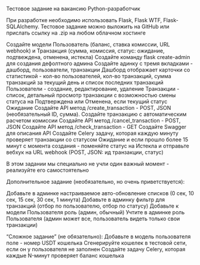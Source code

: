 Тестовое задание на вакансию Python-разработчик

При разработке необходимо использовать Flask, Flask WTF, Flask-SQLAlchemy. Тестовое задание можно выложить на GitHub или прислать ссылку на .zip на любом облачном хостинге 


Создайте модели Пользователь (баланс, ставка комиссии, URL webhook) и Транзакция (сумма, комиссия, статус: ожидание, подтвеждена, отменена, истекла)
Создайте команду flask create-admin для создания дефолтного админа
Создайте адинку с тремя вкладками - дашборд, пользователи, транзакции
Дашборд отображает карточки со статистикой - кол-во пользователей, кол-во транзакций, сумма транзакций за текущий день и список последних транзакций
Пользователи - создание, редактирование, удаление
Транзакции - список, детальный просмотр транзакции с возможностью смены статуса на Подтверждена или Отменена, если текущий статус Ожидание
Создайте API метод /create_transaction - POST, JSON (необязательный ID, сумма). Создайте транзакцию с автоматическим расчетом комиссии
Создайте API метод /cancel_transaction - POST, JSON 
Создайте API метод /check_transaction - GET
Создайте Swagger для описания API
Создайте Celery задачу, которая каждую минуту проверяет транзакции со статусом Ожидание и если прошло более 15 минут с момента создания - поменяйте статус на Истекла и отправьте вебхук на URL webhook (POST, JSON: ид транзакции, статус)

В этом задании мы специально не учли один важный момент - реализуйте его самостоятельно

Дополнительное задание (необязательно, но очень приветствуется):

Добавьте в админке настраиваемое авто-обновление списков (0 сек, 10 сек, 15 сек, 30 сек, 1 минута)
Добавьте в админку фильтр для транзакций (отбор по пользователю, отбор по статусу)
Добавьте к модели Пользователя роль (админ, обычный)
Учтите в админке роль Пользователя (админ может все, пользователь видеть только свои транзакции)

“Сложное задание” (не обязательно):
Добавьте в модель пользователя поле - номер USDT кошелька
Сгенерируйте кошелек в тестовой сети, если он у пользователя не заполнен
Создайте задачу Celery, которая каждые N-минут проверяет баланс кошелька
